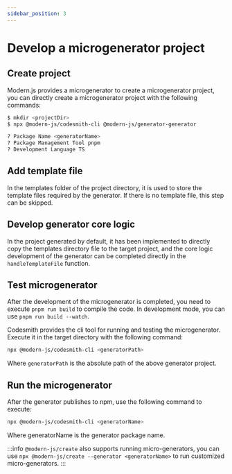 ```yaml
---
sidebar_position: 3
---
```


# Develop a microgenerator project

## Create project

Modern.js provides a microgenerator to create a microgenerator project, you can directly create a microgenerator project with the following commands:

```bash
$ mkdir <projectDir>
$ npx @modern-js/codesmith-cli @modern-js/generator-generator

? Package Name <generatorName>
? Package Management Tool pnpm
? Development Language TS
```

## Add template file

In the templates folder of the project directory, it is used to store the template files required by the generator. If there is no template file, this step can be skipped.

## Develop generator core logic

In the project generated by default, it has been implemented to directly copy the templates directory file to the target project, and the core logic development of the generator can be completed directly in the `handleTemplateFile` function.

## Test microgenerator

After the development of the microgenerator is completed, you need to execute `pnpm run build` to compile the code. In development mode, you can use `pnpm run build --watch`.

Codesmith provides the cli tool for running and testing the microgenerator. Execute it in the target directory with the following command:

```bash
npx @modern-js/codesmith-cli <generatorPath>
```

Where `generatorPath` is the absolute path of the above generator project.

## Run the microgenerator

After the generator publishes to npm, use the following command to execute:

```bash
npx @modern-js/codesmith-cli <generatorName>
```

Where generatorName is the generator package name.

:::info
`@modern-js/create` also supports running micro-generators, you can use `npx @modern-js/create --generator <generatorName>` to run customized micro-generators.
:::
